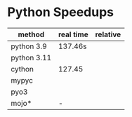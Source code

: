 # Python Speedups

| method      | real time | relative |
| ----------- | --------- | -------- |
| python 3.9  | 137.46s    |          |
| python 3.11 |           |          |
| cython      | 127.45   |          |
| mypyc       |           |          |
| pyo3        |           |          |
| mojo*       | -         |          |
